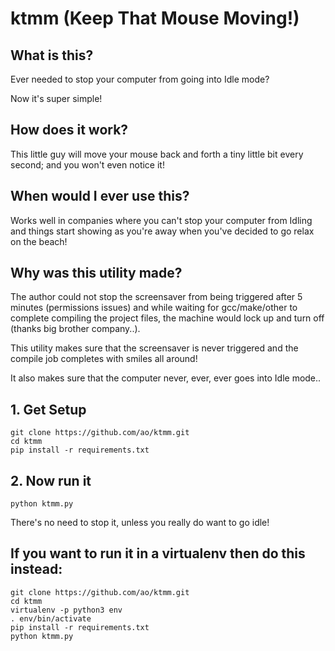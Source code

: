 # ktmm (Keep That Mouse Moving!)


## What is this?
Ever needed to stop your computer from going into Idle mode?

Now it's super simple!

## How does it work?
This little guy will move your mouse back and forth a tiny little bit every second; and you won't even notice it!

## When would I ever use this?
Works well in companies where you can't stop your computer from Idling and things start showing as you're away when you've decided to go relax on the beach!

## Why was this utility made?
The author could not stop the screensaver from being triggered after 5 minutes (permissions issues) and while waiting for gcc/make/other to complete compiling the project files, the machine would lock up and turn off (thanks big brother company..).

This utility makes sure that the screensaver is never triggered and the compile job completes with smiles all around!

It also makes sure that the computer never, ever, ever goes into Idle mode..

## 1. Get Setup

```
git clone https://github.com/ao/ktmm.git
cd ktmm
pip install -r requirements.txt
```

## 2. Now run it
`python ktmm.py`

There's no need to stop it, unless you really do want to go idle!


## If you want to run it in a virtualenv then do this instead:

```
git clone https://github.com/ao/ktmm.git
cd ktmm
virtualenv -p python3 env
. env/bin/activate
pip install -r requirements.txt
python ktmm.py
```
